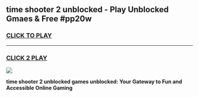 
## time shooter 2 unblocked - Play Unblocked Gmaes & Free #pp20w
<h3>
<a href="https://news.freeplayer.one?title=time_shooter_2_unblocked&ref=24F">CLICK TO PLAY</a></h3>
<hr>

<h3>
<a href="https://news.freeplayer.one?title=time_shooter_2_unblocked&ref=24F">CLICK 2 PLAY</a>
  
</h3>

<a href="https://news.freeplayer.one?title=time_shooter_2_unblocked&ref=24F/"><img src="https://clearcache.store/games.png"></a>


**time shooter 2 unblocked games unblocked: Your Gateway to Fun and Accessible Online Gaming**
